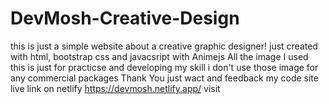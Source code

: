 # DevMosh-Creative-Design
this is just a simple website about a creative graphic designer! just created with html, bootstrap css and javacsript with Animejs 
All the image I used this is just for practicse and developing my skill
i don't use those image for any commercial packages 
Thank You 
just wact and feedback my code
site live link
on netlify 
https://devmosh.netlify.app/ 
visit
